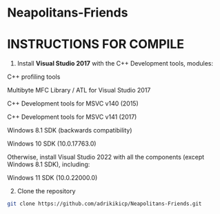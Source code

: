 # Neapolitans-Friends
# INSTRUCTIONS FOR COMPILE
1. Install **Visual Studio 2017** with the C++ Development tools, modules:
   
C++ profiling tools

Multibyte MFC Library / ATL for Visual Studio 2017

C++ Development tools for MSVC v140 (2015)

C++ Development tools for MSVC v141 (2017)

Windows 8.1 SDK (backwards compatibility)

Windows 10 SDK (10.0.17763.0)

Otherwise, install Visual Studio 2022 with all the components (except Windows 8.1 SDK), including:

Windows 11 SDK (10.0.22000.0)

2. Clone the repository

``` bash
git clone https://github.com/adrikikicp/Neapolitans-Friends.git
```
              

